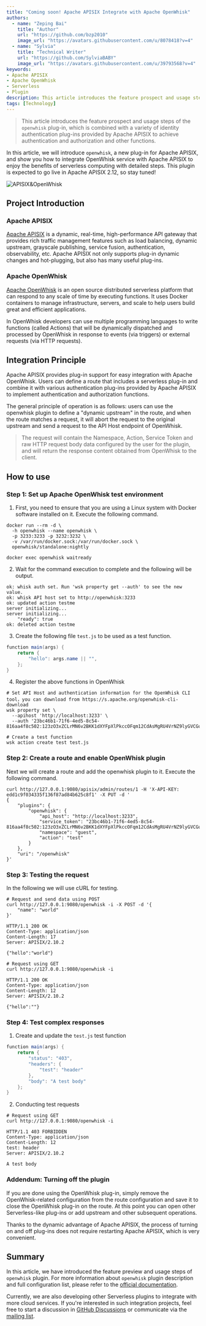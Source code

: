```yaml
---
title: "Coming soon! Apache APISIX Integrate with Apache OpenWhisk"
authors:
  - name: "Zeping Bai"
    title: "Author"
    url: "https://github.com/bzp2010"
    image_url: "https://avatars.githubusercontent.com/u/8078418?v=4"
  - name: "Sylvia"
    title: "Technical Writer"
    url: "https://github.com/SylviaBABY"
    image_url: "https://avatars.githubusercontent.com/u/39793568?v=4"
keywords: 
- Apache APISIX
- Apache OpenWhisk
- Serverless
- Plugin
description: This article introduces the feature prospect and usage steps of the `openwhisk` plug-in, which is combined with a variety of identity authentication plug-ins provided by Apache APISIX to achieve authentication and authorization and other functions.
tags: [Technology]
---
```


> This article introduces the feature prospect and usage steps of the `openwhisk` plug-in, which is combined with a variety of identity authentication plug-ins provided by Apache APISIX to achieve authentication and authorization and other functions.

<!--truncate-->

In this article, we will introduce `openwhisk`, a new plug-in for Apache APISIX, and show you how to integrate OpenWhisk service with Apache APISIX to enjoy the benefits of serverless computing with detailed steps. This plugin is expected to go live in Apache APISIX 2.12, so stay tuned!

![APISIX&OpenWhisk](https://static.apiseven.com/202108/1640313816872-b2c018be-5433-4baf-ba6a-8330e160866a.png)

## Project Introduction

### Apache APISIX

[Apache APISIX](https://apisix.apache.org/) is a dynamic, real-time, high-performance API gateway that provides rich traffic management features such as load balancing, dynamic upstream, grayscale publishing, service fusion, authentication, observability, etc. Apache APISIX not only supports plug-in dynamic changes and hot-plugging, but also has many useful plug-ins.

### Apache OpenWhisk

[Apache OpenWhisk](https://openwhisk.apache.org/) is an open source distributed serverless platform that can respond to any scale of time by executing functions. It uses Docker containers to manage infrastructure, servers, and scale to help users build great and efficient applications.

In OpenWhisk developers can use multiple programming languages to write functions (called Actions) that will be dynamically dispatched and processed by OpenWhisk in response to events (via triggers) or external requests (via HTTP requests).

## Integration Principle

Apache APISIX provides plug-in support for easy integration with Apache OpenWhisk. Users can define a route that includes a serverless plug-in and combine it with various authentication plug-ins provided by Apache APISIX to implement authentication and authorization functions.

The general principle of operation is as follows: users can use the openwhisk plugin to define a "dynamic upstream" in the route, and when the route matches a request, it will abort the request to the original upstream and send a request to the API Host endpoint of OpenWhisk.

> The request will contain the Namespace, Action, Service Token and raw HTTP request body data configured by the user for the plugin, and will return the response content obtained from OpenWhisk to the client.

## How to use

### Step 1: Set up Apache OpenWhisk test environment

1. First, you need to ensure that you are using a Linux system with Docker software installed on it. Execute the following command.

```shell
docker run --rm -d \
  -h openwhisk --name openwhisk \
  -p 3233:3233 -p 3232:3232 \
  -v /var/run/docker.sock:/var/run/docker.sock \
  openwhisk/standalone:nightly

docker exec openwhisk waitready
```

2. Wait for the command execution to complete and the following will be output.

```
ok: whisk auth set. Run 'wsk property get --auth' to see the new value.
ok: whisk API host set to http://openwhisk:3233
ok: updated action testme
server initializing...
server initializing...
    "ready": true
ok: deleted action testme
```

3. Create the following file `test.js` to be used as a test function.

```java
function main(args) {
    return {
        "hello": args.name || "",
    };
}
```

4. Register the above functions in OpenWhisk

```shell
# Set API Host and authentication information for the OpenWhisk CLI tool，you can download from https://s.apache.org/openwhisk-cli-download
wsk property set \
  --apihost 'http://localhost:3233' \
  --auth '23bc46b1-71f6-4ed5-8c54-816aa4f8c502:123zO3xZCLrMN6v2BKK1dXYFpXlPkccOFqm12CdAsMgRU4VrNZ9lyGVCGuMDGIwP'

# Create a test function
wsk action create test test.js
```

### Step 2: Create a route and enable OpenWhisk plugin

Next we will create a route and add the openwhisk plugin to it. Execute the following command.

```shell
curl http://127.0.0.1:9080/apisix/admin/routes/1 -H 'X-API-KEY: edd1c9f034335f136f87ad84b625c8f1' -X PUT -d '
{
    "plugins": {
        "openwhisk": {
            "api_host": "http://localhost:3233",
            "service_token": "23bc46b1-71f6-4ed5-8c54-816aa4f8c502:123zO3xZCLrMN6v2BKK1dXYFpXlPkccOFqm12CdAsMgRU4VrNZ9lyGVCGuMDGIwP",
            "namespace": "guest",
            "action": "test"
        }
    },
    "uri": "/openwhisk"
}'
```

### Step 3: Testing the request

In the following we will use cURL for testing.

```shell
# Request and send data using POST
curl http://127.0.0.1:9080/openwhisk -i -X POST -d '{
    "name": "world"
}'

HTTP/1.1 200 OK
Content-Type: application/json
Content-Length: 17
Server: APISIX/2.10.2

{"hello":"world"}

# Request using GET
curl http://127.0.0.1:9080/openwhisk -i

HTTP/1.1 200 OK
Content-Type: application/json
Content-Length: 12
Server: APISIX/2.10.2

{"hello":""}
```

### Step 4: Test complex responses

1. Create and update the `test.js` test function

```java
function main(args) {
    return {
        "status": "403",
        "headers": {
            "test": "header"
        },
        "body": "A test body"
    };
}
```

2. Conducting test requests

```shell
# Request using GET
curl http://127.0.0.1:9080/openwhisk -i

HTTP/1.1 403 FORBIDDEN
Content-Type: application/json
Content-Length: 12
test: header
Server: APISIX/2.10.2

A test body
```

### Addendum: Turning off the plugin

If you are done using the OpenWhisk plug-in, simply remove the OpenWhisk-related configuration from the route configuration and save it to close the OpenWhisk plug-in on the route. At this point you can open other Serverless-like plug-ins or add upstream and other subsequent operations.

Thanks to the dynamic advantage of Apache APISIX, the process of turning on and off plug-ins does not require restarting Apache APISIX, which is very convenient.

## Summary

In this article, we have introduced the feature preview and usage steps of `openwhisk` plugin. For more information about `openwhisk` plugin description and full configuration list, please refer to the [official documentation](https://apisix.apache.org/docs/apisix/next/plugins/openwhisk).

Currently, we are also developing other Serverless plugins to integrate with more cloud services. If you're interested in such integration projects, feel free to start a discussion in [GitHub Discussions](https://github.com/apache/apisix/discussions) or communicate via the [mailing list](https://apisix.apache.org/docs/general/subscribe-guide/).
